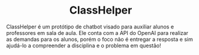 <h1 align= "center"> ClassHelper </h1>
</hr>

ClassHelper é um protótipo de chatbot visado para auxiliar alunos e professores em sala de aula.
Ele conta com a API do OpenAI para realizar as demandas para os alunos, porém o foco não é entregar
a resposta e sim ajudá-lo a compreender a disciplina e o problema em questão!


